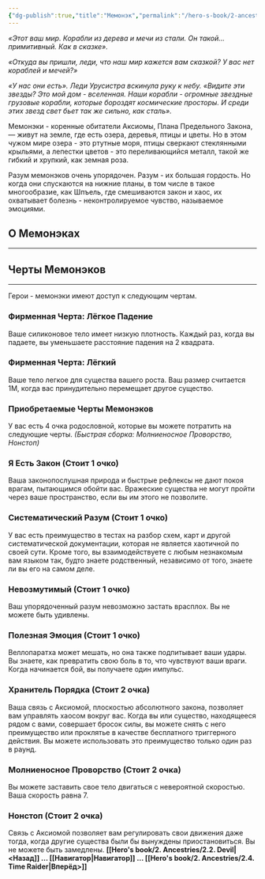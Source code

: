 ```yaml
---
{"dg-publish":true,"title":"Мемонэк","permalink":"/hero-s-book/2-ancestries/2-3-memonek/","dgPassFrontmatter":true}
---
```


*«Этот ваш мир. Корабли из дерева и мечи из стали. Он такой... примитивный. Как в сказке».*

*«Откуда вы пришли, леди, что наш мир кажется вам сказкой? У вас нет кораблей и мечей?»*

*«У нас они есть». Леди Урусистра вскинула руку к небу. «Видите эти звезды? Это мой дом - вселенная. Наши корабли - огромные звездные грузовые корабли, которые бороздят космические просторы. И среди этих звезд свет бьет так же сильно, как сталь».*

Мемонэки - коренные обитатели Аксиомы, Плана Предельного Закона, — живут на земле, где есть озера, деревья, птицы и цветы. Но в этом чужом мире озера - это ртутные моря, птицы сверкают стеклянными крыльями, а лепестки цветов - это переливающийся металл, такой же гибкий и хрупкий, как земная роза.

Разум мемонэков очень упорядочен. Разум - их большая гордость. Но когда они спускаются на нижние планы, в том числе в такое многообразие, как Шпъель, где смешиваются закон и хаос, их охватывает болезнь - неконтролируемое чувство, называемое эмоциями.
## О Мемонэках
---


## Черты Мемонэков
---
Герои - мемонэки имеют доступ к следующим чертам.
### Фирменная Черта: Лёгкое Падение
Ваше силиконовое тело имеет низкую плотность. Каждый раз, когда вы падаете, вы уменьшаете расстояние падения на 2 квадрата.
### Фирменная Черта: Лёгкий
Ваше тело легкое для существа вашего роста. Ваш размер считается 1М, когда вас принудительно перемещает другое существо.
### Приобретаемые Черты Мемонэков
У вас есть 4 очка родословной, которые вы можете потратить на следующие черты.
*(Быстрая сборка: Молниеносное Проворство, Нонстоп)*
### **Я Есть Закон (Стоит 1 очко)**
Ваша законопослушная природа и быстрые рефлексы не дают покоя врагам, пытающимся обойти вас. Вражеские существа не могут пройти через ваше пространство, если вы им этого не позволите.
### **Систематический Разум (Стоит 1 очко)**
У вас есть преимущество в тестах на разбор схем, карт и другой систематической документации, которая не является хаотичной по своей сути. Кроме того, вы взаимодействуете с любым незнакомым вам языком так, будто знаете родственный, независимо от того, знаете ли вы его на самом деле.
### **Невозмутимый (Стоит 1 очко)**
Ваш упорядоченный разум невозможно застать врасплох. Вы не можете быть удивлены.
### **Полезная Эмоция (Стоит 1 очко)**
Веллопаратха может мешать, но она также подпитывает ваши удары. Вы знаете, как превратить свою боль в то, что чувствуют ваши враги. Когда начинается бой, вы получаете один импульс.
### **Хранитель Порядка (Стоит 2 очка)**
Ваша связь с Аксиомой, плоскостью абсолютного закона, позволяет вам управлять хаосом вокруг вас. Когда вы или существо, находящееся рядом с вами, совершает бросок силы, вы можете снять с него преимущество или проклятье в качестве бесплатного триггерного действия. Вы можете использовать это преимущество только один раз в раунд.
### **Молниеносное Проворство (Стоит 2 очка)**
Вы можете заставить свое тело двигаться с невероятной скоростью. Ваша скорость равна 7.
### **Нонстоп (Стоит 2 очка)**
Связь с Аксиомой позволяет вам регулировать свои движения даже тогда, когда другие существа были бы вынуждены приостановиться. Вы не можете быть замедлены.
**[[Hero's book/2. Ancestries/2.2. Devil\|<Назад]] ... [[Навигатор\|Навигатор]] ... [[Hero's book/2. Ancestries/2.4. Time Raider\|Вперёд>]]**